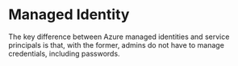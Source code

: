 # Managed Identity

The key difference between Azure managed identities and service principals is that, with the former, admins do not have to manage credentials, including passwords.
